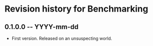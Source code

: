 # Revision history for Benchmarking

## 0.1.0.0  -- YYYY-mm-dd

* First version. Released on an unsuspecting world.
